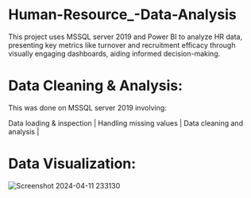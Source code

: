 # Human-Resource_-Data-Analysis
This project uses  MSSQL server 2019 and Power BI to analyze HR data, presenting key metrics like turnover and recruitment efficacy through visually engaging dashboards, aiding informed decision-making.

# Data Cleaning & Analysis:
This was done on MSSQL server 2019 involving: 

  Data loading & inspection | 
  Handling missing values | 
  Data cleaning and analysis |
# Data Visualization:
![Screenshot 2024-04-11 233130](https://github.com/Motjiang/Human-Resource_-Data-Analysis/assets/114883452/da905863-ac30-42e5-a21e-40dc8285909a)
